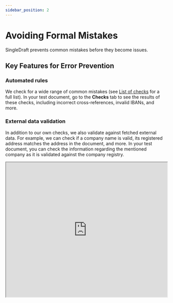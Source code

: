 ```yaml
---
sidebar_position: 2
---
```

# Avoiding Formal Mistakes

SingleDraft prevents common mistakes before they become issues.

## Key Features for Error Prevention

### Automated rules

We check for a wide range of common mistakes (see
[List of checks](/docs/features/checks) for a full list). In your test document, go
to the **Checks** tab to see the results of these checks, including incorrect
cross-references, invalid IBANs, and more.

### External data validation

In addition to our own checks, we also validate against fetched external data. For
example, we can check if a company name is valid, its registered address matches
the address in the document, and more. In your test document, you can check the
information regarding the mentioned company as it is validated against the company
registry.

<iframe
  width="100%"
  height="420"
  src="https://www.youtube.com/embed/k9rx1K4bdqQ"
  title="YouTube video player"
  allow="accelerometer; autoplay; clipboard-write; encrypted-media; gyroscope; picture-in-picture"
  allowFullScreen
/>

### AI-based checks

For more complex grammar and formal errors, you can use the
[AI assistant](/docs/features/AI). Common use-cases include typos in the
text (available under `/typos`). In your test document, go over the results and
individually accept or reject the suggested corrections.

<iframe
  width="100%"
  height="420"
  src="https://www.youtube.com/embed/h6vdSMk7w8I"
  title="YouTube video player"
  allow="accelerometer; autoplay; clipboard-write; encrypted-media; gyroscope; picture-in-picture"
  allowFullScreen
/>
